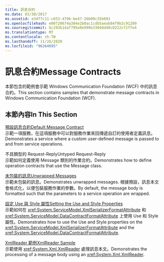 ```yaml
---
title: 訊息合約
ms.date: 03/30/2017
ms.assetid: e3df7c11-c653-4796-be47-26b09c35b691
ms.openlocfilehash: e00720674a384e2b0ac1cdb5aeab84f9b2c91209
ms.sourcegitcommit: bc293b14af795e0e999e3304dd40c0222cf2ffe4
ms.translationtype: MT
ms.contentlocale: zh-TW
ms.lasthandoff: 11/26/2020
ms.locfileid: "96264695"
---
```

# <a name="message-contracts"></a><span data-ttu-id="50f59-102">訊息合約</span><span class="sxs-lookup"><span data-stu-id="50f59-102">Message Contracts</span></span>

<span data-ttu-id="50f59-103">本節包含的範例會示範 Windows Communication Foundation (WCF) 中的訊息合約。</span><span class="sxs-lookup"><span data-stu-id="50f59-103">This section contains samples that demonstrate message contracts in Windows Communication Foundation (WCF).</span></span>  
  
## <a name="in-this-section"></a><span data-ttu-id="50f59-104">本節內容</span><span class="sxs-lookup"><span data-stu-id="50f59-104">In This Section</span></span>  

 [<span data-ttu-id="50f59-105">預設訊息合約</span><span class="sxs-lookup"><span data-stu-id="50f59-105">Default Message Contract</span></span>](default-message-contract.md)  
 <span data-ttu-id="50f59-106">示範一項服務，在這項服務中可以對服務作業來回傳遞自訂的使用者定義訊息。</span><span class="sxs-lookup"><span data-stu-id="50f59-106">Demonstrates a service where a custom user-defined message is passed to and from service operations.</span></span>  
  
 <span data-ttu-id="50f59-107">不具類型的 Request-Reply</span><span class="sxs-lookup"><span data-stu-id="50f59-107">Untyped Request-Reply</span></span>  
 <span data-ttu-id="50f59-108">示範如何定義使用 Message 類別的作業合約。</span><span class="sxs-lookup"><span data-stu-id="50f59-108">Demonstrates how to define operation contracts that use the Message class.</span></span>  
  
 [<span data-ttu-id="50f59-109">未包裝的訊息</span><span class="sxs-lookup"><span data-stu-id="50f59-109">Unwrapped Messages</span></span>](unwrapped-messages.md)  
 <span data-ttu-id="50f59-110">示範未包裝的訊息。</span><span class="sxs-lookup"><span data-stu-id="50f59-110">Demonstrates unwrapped messages.</span></span> <span data-ttu-id="50f59-111">根據預設，訊息本文會格式化，以便包裝服務作業的參數。</span><span class="sxs-lookup"><span data-stu-id="50f59-111">By default, the message body is formatted such that the parameters to a service operation are wrapped.</span></span>  
  
 [<span data-ttu-id="50f59-112">設定 Use 與 Style 屬性</span><span class="sxs-lookup"><span data-stu-id="50f59-112">Setting the Use and Style Properties</span></span>](setting-the-use-and-style-properties.md)  
 <span data-ttu-id="50f59-113">示範如何在 <xref:System.ServiceModel.XmlSerializerFormatAttribute> 和 <xref:System.ServiceModel.DataContractFormatAttribute> 上使用 Use 和 Style 屬性。</span><span class="sxs-lookup"><span data-stu-id="50f59-113">Demonstrates how to use the Use and Style properties on the <xref:System.ServiceModel.XmlSerializerFormatAttribute> and the <xref:System.ServiceModel.DataContractFormatAttribute>.</span></span>  
  
 [<span data-ttu-id="50f59-114">XmlReader 範例</span><span class="sxs-lookup"><span data-stu-id="50f59-114">XmlReader Sample</span></span>](xmlreader-sample.md)  
 <span data-ttu-id="50f59-115">示範使用 <xref:System.Xml.XmlReader> 處理訊息本文。</span><span class="sxs-lookup"><span data-stu-id="50f59-115">Demonstrates the processing of a message body using an <xref:System.Xml.XmlReader>.</span></span>
